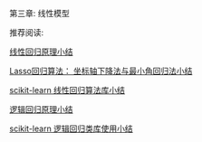 第三章: 线性模型

推荐阅读:

[线性回归原理小结](https://www.cnblogs.com/pinard/p/6004041.html)

[Lasso回归算法： 坐标轴下降法与最小角回归法小结](https://www.cnblogs.com/pinard/p/6018889.html)

[scikit-learn 线性回归算法库小结](https://www.cnblogs.com/pinard/p/6026343.html)

[逻辑回归原理小结](https://www.cnblogs.com/pinard/p/6029432.html)

[scikit-learn 逻辑回归类库使用小结](https://www.cnblogs.com/pinard/p/6035872.html)


